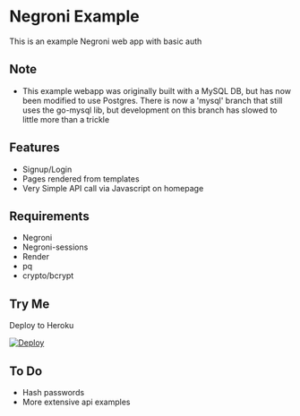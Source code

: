Negroni Example
===============

This is an example Negroni web app with basic auth


Note
----------
- This example webapp was originally built with a MySQL DB, but has now been modified to use Postgres. There
is now a 'mysql' branch that still uses the go-mysql lib, but development on this branch has slowed to little more
than a trickle



Features
----------
* Signup/Login
* Pages rendered from templates
* Very Simple API call via Javascript on homepage


Requirements
-----------

* Negroni
* Negroni-sessions
* Render
* pq
* crypto/bcrypt


Try Me
-----------

Deploy to Heroku

[![Deploy](https://www.herokucdn.com/deploy/button.png)](https://heroku.com/deploy?template=https://github.com/adamar/negroni-example)



To Do
-----------

* Hash passwords
* More extensive api examples


